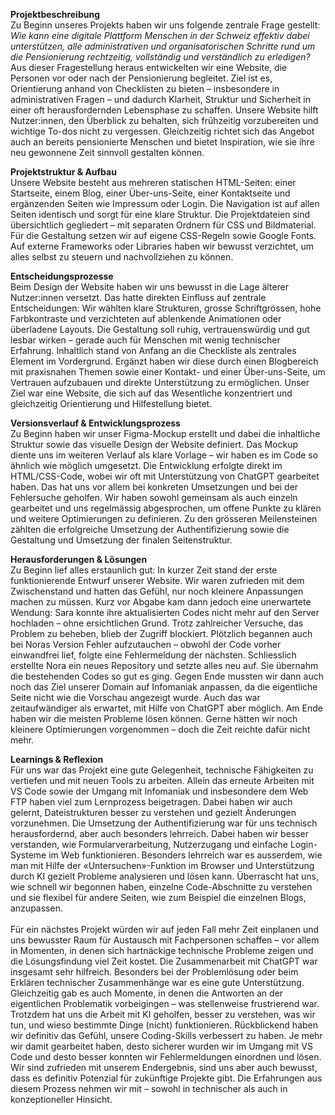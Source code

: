 **Projektbeschreibung**<br>
Zu Beginn unseres Projekts haben wir uns folgende zentrale Frage gestellt:<br>
_Wie kann eine digitale Plattform Menschen in der Schweiz effektiv dabei unterstützen, alle administrativen und organisatorischen Schritte rund um die Pensionierung rechtzeitig, vollständig und verständlich zu erledigen?_<br>
Aus dieser Fragestellung heraus entwickelten wir eine Website, die Personen vor oder nach der Pensionierung begleitet. Ziel ist es, Orientierung anhand von Checklisten zu bieten – insbesondere in administrativen Fragen – und dadurch Klarheit, Struktur und Sicherheit in einer oft herausfordernden Lebensphase zu schaffen.
Unsere Website hilft Nutzer:innen, den Überblick zu behalten, sich frühzeitig vorzubereiten und wichtige To-dos nicht zu vergessen. Gleichzeitig richtet sich das Angebot auch an bereits pensionierte Menschen und bietet Inspiration, wie sie ihre neu gewonnene Zeit sinnvoll gestalten können.

**Projektstruktur & Aufbau**<br>
Unsere Website besteht aus mehreren statischen HTML-Seiten: einer Startseite, einem Blog, einer Über-uns-Seite, einer Kontaktseite und ergänzenden Seiten wie Impressum oder Login. Die Navigation ist auf allen Seiten identisch und sorgt für eine klare Struktur.
Die Projektdateien sind übersichtlich gegliedert – mit separaten Ordnern für CSS und Bildmaterial. Für die Gestaltung setzen wir auf eigene CSS-Regeln sowie Google Fonts. Auf externe Frameworks oder Libraries haben wir bewusst verzichtet, um alles selbst zu steuern und nachvollziehen zu können.

**Entscheidungsprozesse**<br>
Beim Design der Website haben wir uns bewusst in die Lage älterer Nutzer:innen versetzt. Das hatte direkten Einfluss auf zentrale Entscheidungen: Wir wählten klare Strukturen, grosse Schriftgrössen, hohe Farbkontraste und verzichteten auf ablenkende Animationen oder überladene Layouts. Die Gestaltung soll ruhig, vertrauenswürdig und gut lesbar wirken – gerade auch für Menschen mit wenig technischer Erfahrung.
Inhaltlich stand von Anfang an die Checkliste als zentrales Element im Vordergrund. Ergänzt haben wir diese durch einen Blogbereich mit praxisnahen Themen sowie einer Kontakt- und einer Über-uns-Seite, um Vertrauen aufzubauen und direkte Unterstützung zu ermöglichen. Unser Ziel war eine Website, die sich auf das Wesentliche konzentriert und gleichzeitig Orientierung und Hilfestellung bietet.

**Versionsverlauf & Entwicklungsprozess**<br>
Zu Beginn haben wir unser Figma-Mockup erstellt und dabei die inhaltliche Struktur sowie das visuelle Design der Website definiert. Das Mockup diente uns im weiteren Verlauf als klare Vorlage – wir haben es im Code so ähnlich wie möglich umgesetzt.
Die Entwicklung erfolgte direkt im HTML/CSS-Code, wobei wir oft mit Unterstützung von ChatGPT gearbeitet haben. Das hat uns vor allem bei konkreten Umsetzungen und bei der Fehlersuche geholfen.
Wir haben sowohl gemeinsam als auch einzeln gearbeitet und uns regelmässig abgesprochen, um offene Punkte zu klären und weitere Optimierungen zu definieren. Zu den grösseren Meilensteinen zählten die erfolgreiche Umsetzung der Authentifizierung sowie die Gestaltung und Umsetzung der finalen Seitenstruktur.

**Herausforderungen & Lösungen**<br>
Zu Beginn lief alles erstaunlich gut: In kurzer Zeit stand der erste funktionierende Entwurf unserer Website. Wir waren zufrieden mit dem Zwischenstand und hatten das Gefühl, nur noch kleinere Anpassungen machen zu müssen.
Kurz vor Abgabe kam dann jedoch eine unerwartete Wendung: Sara konnte ihre aktualisierten Codes nicht mehr auf den Server hochladen – ohne ersichtlichen Grund. Trotz zahlreicher Versuche, das Problem zu beheben, blieb der Zugriff blockiert. Plötzlich begannen auch bei Noras Version Fehler aufzutauchen – obwohl der Code vorher einwandfrei lief, folgte eine Fehlermeldung der nächsten.
Schliesslich erstellte Nora ein neues Repository und setzte alles neu auf. Sie übernahm die bestehenden Codes so gut es ging. Gegen Ende mussten wir dann auch noch das Ziel unserer Domain auf Infomaniak anpassen, da die eigentliche Seite nicht wie die Vorschau angezeigt wurde. Auch das war zeitaufwändiger als erwartet, mit Hilfe von ChatGPT aber möglich.
Am Ende haben wir die meisten Probleme lösen können. Gerne hätten wir noch kleinere Optimierungen vorgenommen – doch die Zeit reichte dafür nicht mehr.

**Learnings & Reflexion**<br>
Für uns war das Projekt eine gute Gelegenheit, technische Fähigkeiten zu vertiefen und mit neuen Tools zu arbeiten. Allein das erneute Arbeiten mit VS Code sowie der Umgang mit Infomaniak und insbesondere dem Web FTP haben viel zum Lernprozess beigetragen. Dabei haben wir auch gelernt, Dateistrukturen besser zu verstehen und gezielt Änderungen vorzunehmen.
Die Umsetzung der Authentifizierung war für uns technisch herausfordernd, aber auch besonders lehrreich. Dabei haben wir besser verstanden, wie Formularverarbeitung, Nutzerzugang und einfache Login-Systeme im Web funktionieren. Besonders lehrreich war es ausserdem, wie man mit Hilfe der «Untersuchen»-Funktion im Browser und Unterstützung durch KI gezielt Probleme analysieren und lösen kann.
Überrascht hat uns, wie schnell wir begonnen haben, einzelne Code-Abschnitte zu verstehen und sie flexibel für andere Seiten, wie zum Beispiel die einzelnen Blogs, anzupassen.<br>
<br>
Für ein nächstes Projekt würden wir auf jeden Fall mehr Zeit einplanen und uns bewusster Raum für Austausch mit Fachpersonen schaffen – vor allem in Momenten, in denen sich hartnäckige technische Probleme zeigen und die Lösungsfindung viel Zeit kostet.
Die Zusammenarbeit mit ChatGPT war insgesamt sehr hilfreich. Besonders bei der Problemlösung oder beim Erklären technischer Zusammenhänge war es eine gute Unterstützung. Gleichzeitig gab es auch Momente, in denen die Antworten an der eigentlichen Problematik vorbeigingen – was stellenweise frustrierend war. Trotzdem hat uns die Arbeit mit KI geholfen, besser zu verstehen, was wir tun, und wieso bestimmte Dinge (nicht) funktionieren.
Rückblickend haben wir definitiv das Gefühl, unsere Coding-Skills verbessert zu haben. Je mehr wir damit gearbeitet haben, desto sicherer wurden wir im Umgang mit VS Code und desto besser konnten wir Fehlermeldungen einordnen und lösen.
Wir sind zufrieden mit unserem Endergebnis, sind uns aber auch bewusst, dass es definitiv Potenzial für zukünftige Projekte gibt. Die Erfahrungen aus diesem Prozess nehmen wir mit – sowohl in technischer als auch in konzeptioneller Hinsicht.
